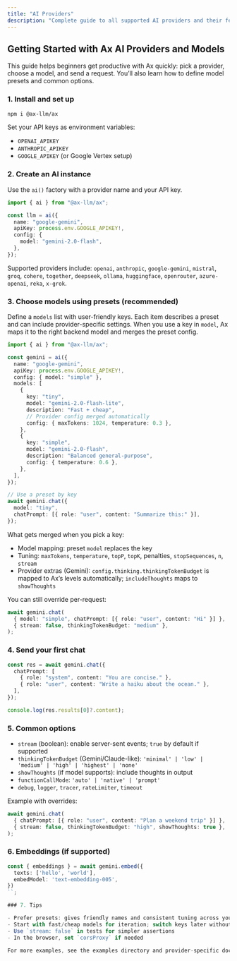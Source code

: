 ```yaml
---
title: "AI Providers"
description: "Complete guide to all supported AI providers and their features"
---
```


## Getting Started with Ax AI Providers and Models

This guide helps beginners get productive with Ax quickly: pick a provider,
choose a model, and send a request. You’ll also learn how to define model
presets and common options.

### 1. Install and set up

```bash
npm i @ax-llm/ax
```

Set your API keys as environment variables:

- `OPENAI_APIKEY`
- `ANTHROPIC_APIKEY`
- `GOOGLE_APIKEY` (or Google Vertex setup)

### 2. Create an AI instance

Use the `ai()` factory with a provider name and your API key.

```ts
import { ai } from "@ax-llm/ax";

const llm = ai({
  name: "google-gemini",
  apiKey: process.env.GOOGLE_APIKEY!,
  config: {
    model: "gemini-2.0-flash",
  },
});
```

Supported providers include: `openai`, `anthropic`, `google-gemini`, `mistral`,
`groq`, `cohere`, `together`, `deepseek`, `ollama`, `huggingface`, `openrouter`,
`azure-openai`, `reka`, `x-grok`.

### 3. Choose models using presets (recommended)

Define a `models` list with user-friendly keys. Each item describes a preset and
can include provider-specific settings. When you use a key in `model`, Ax maps
it to the right backend model and merges the preset config.

```ts
import { ai } from "@ax-llm/ax";

const gemini = ai({
  name: "google-gemini",
  apiKey: process.env.GOOGLE_APIKEY!,
  config: { model: "simple" },
  models: [
    {
      key: "tiny",
      model: "gemini-2.0-flash-lite",
      description: "Fast + cheap",
      // Provider config merged automatically
      config: { maxTokens: 1024, temperature: 0.3 },
    },
    {
      key: "simple",
      model: "gemini-2.0-flash",
      description: "Balanced general-purpose",
      config: { temperature: 0.6 },
    },
  ],
});

// Use a preset by key
await gemini.chat({
  model: "tiny",
  chatPrompt: [{ role: "user", content: "Summarize this:" }],
});
```

What gets merged when you pick a key:

- Model mapping: preset `model` replaces the key
- Tuning: `maxTokens`, `temperature`, `topP`, `topK`, penalties,
  `stopSequences`, `n`, `stream`
- Provider extras (Gemini): `config.thinking.thinkingTokenBudget` is mapped to
  Ax’s levels automatically; `includeThoughts` maps to `showThoughts`

You can still override per-request:

```ts
await gemini.chat(
  { model: "simple", chatPrompt: [{ role: "user", content: "Hi" }] },
  { stream: false, thinkingTokenBudget: "medium" },
);
```

### 4. Send your first chat

```ts
const res = await gemini.chat({
  chatPrompt: [
    { role: "system", content: "You are concise." },
    { role: "user", content: "Write a haiku about the ocean." },
  ],
});

console.log(res.results[0]?.content);
```

### 5. Common options

- `stream` (boolean): enable server-sent events; `true` by default if supported
- `thinkingTokenBudget` (Gemini/Claude-like):
  `'minimal' | 'low' | 'medium' | 'high' | 'highest' | 'none'`
- `showThoughts` (if model supports): include thoughts in output
- `functionCallMode`: `'auto' | 'native' | 'prompt'`
- `debug`, `logger`, `tracer`, `rateLimiter`, `timeout`

Example with overrides:

```ts
await gemini.chat(
  { chatPrompt: [{ role: "user", content: "Plan a weekend trip" }] },
  { stream: false, thinkingTokenBudget: "high", showThoughts: true },
);
```

### 6. Embeddings (if supported)

```ts
const { embeddings } = await gemini.embed({
  texts: ['hello', 'world'],
  embedModel: 'text-embedding-005',
})
``;

### 7. Tips

- Prefer presets: gives friendly names and consistent tuning across your app
- Start with fast/cheap models for iteration; switch keys later without code changes
- Use `stream: false` in tests for simpler assertions
- In the browser, set `corsProxy` if needed

For more examples, see the examples directory and provider-specific docs.
```
